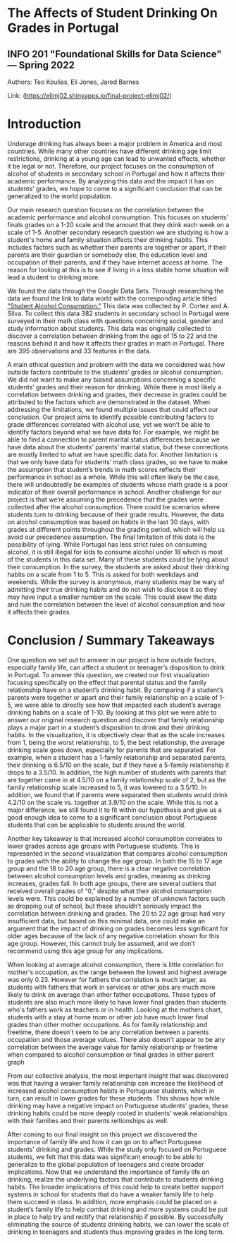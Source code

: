 # The Affects of Student Drinking On Grades in Portugal
## INFO 201 "Foundational Skills for Data Science" — Spring 2022

Authors: Teo Koulias, Eli Jones, Jared Barnes

Link: (https://elimj02.shinyapps.io/final-project-elimj02/)

# Introduction
Underage drinking has always been a major problem in America and most countries. While many other countries have different drinking age limit restrictions, drinking at a young age can lead to unwanted effects, whether it be legal or not. Therefore, our project focuses on the consumption of alcohol of students in secondary school in Portugal and how it affects their academic performance. By analyzing this data and the impact it has on students’ grades, we hope to come to a significant conclusion that can be generalized to the world population.

Our main research question focuses on the correlation between the academic performance and alcohol consumption. This focuses on students’ finals grades on a 1-20 scale and the amount that they drink each week on a scale of 1-5. Another secondary research question we are studying is how a student's home and family situation affects their drinking habits. This includes factors such as whether their parents are together or apart, if their parents are their guardian or somebody else, the education level and occupation of their parents, and if they have internet access at home. The reason for looking at this is to see if living in a less stable home situation will lead a student to drinking more.

We found the data through the Google Data Sets. Through researching the data we found the link to data world with the corresponding article titled ["Student Alcohol Consumption."](https://data.world/data-society/student-alcohol-consumption) This data was collected by P. Cortez and A. Silva. To collect this data 382 students in secondary school in Portugal were surveyed in their math class with questions concerning social, gender and study information about students. This data was originally collected to discover a correlation between drinking from the age of 15 to 22 and the reasons behind it and how it affects their grades in math in Portugal. There are 395 observations and 33 features in the data.

A main ethical question and problem with the data we considered was how outside factors contribute to the students’ grades or alcohol consumption. We did not want to make any biased assumptions concerning a specific students’ grades and their reason for drinking. While there is most likely a correlation between drinking and grades, their decrease in grades could be attributed to the factors which are demonstrated in the dataset. When addressing the limitations, we found multiple issues that could affect our conclusion. Our project aims to identify possible contributing factors to grade differences correlated with alcohol use, yet we won’t be able to identify factors beyond what we have data for. For example, we might be able to find a connection to parent marital status differences because we have data about the students’ parents’ marital status, but these connections are mostly limited to what we have specific data for. Another limitation is that we only have data for students’ math class grades, so we have to make the assumption that student’s trends in math scores reflects their performance in school as a whole. While this will often likely be the case, there will undoubtedly be examples of students whose math grade is a poor indicator of their overall performance in school. Another challenge for our project is that we’re assuming the precedence that the grades were collected after the alcohol consumption. There could be scenarios where students turn to drinking because of their grade results. However, the data on alcohol consumption was based on habits in the last 30 days, with grades at different points throughout the grading period, which will help us avoid our precedence assumption. The final limitation of this data is the possibility of lying. While Portugal has less strict rules on consuming alcohol, it is still illegal for kids to consume alcohol under 18 which is most of the students in this data set. Many of these students could be lying about their consumption. In the survey, the students are asked about their drinking habits on a scale from 1 to 5. This is asked for both weekdays and weekends. While the survey is anonymous, many students may be wary of admitting their true drinking habits and do not wish to disclose it so they may have input a smaller number on the scale. This could skew the data and ruin the correlation between the level of alcohol consumption and how it affects their grades.


# Conclusion / Summary Takeaways
One question we set out to answer in our project is how outside factors, especially family life, can affect a student or teenager’s disposition to drink in Portugal. To answer this question, we created our first visualization focusing specifically on the effect that parental status and the family relationship have on a student’s drinking habit. By comparing if a student’s parents were together or apart and their family relationship on a scale of 1-5, we were able to directly see how that impacted each student’s average drinking habits on a scale of 1-10. By looking at this plot we were able to answer our original research question and discover that family relationship plays a major part in a student’s disposition to drink and their drinking habits. In the visualization, it is objectively clear that as the scale increases from 1, being the worst relationship, to 5, the best relationship, the average drinking scale goes down, especially for parents that are separated. For example, when a student has a 1-family relationship and separated parents, their drinking is 6.5/10 on the scale, but if they have a 5-family relationship it drops to a 3.5/10. In addition, the high number of students with parents that are together came in at 4.5/10 on a family relationship scale of 2, but as the family relationship scale increased to 5, it was lowered to a 3.5/10. In addition, we found that if parents were separated then students would drink 4.2/10 on the scale vs. together at 3.9/10 on the scale. While this is not a major difference, we still found it to fit within our hypothesis and give us a good enough idea to come to a significant conclusion about Portuguese students that can be applicable to students around the world.

Another key takeaway is that increased alcohol consumption correlates to lower grades across age groups with Portuguese students. This is represented in the second visualization that compares alcohol consumption to grades with the ability to change the age group. In both the 15 to 17 age group and the 18 to 20 age group, there is a clear negative correlation between alcohol consumption levels and grades, meaning as drinking increases, grades fall. In both age groups, there are several outliers that received overall grades of “0,” despite what their alcohol consumption levels were. This could be explained by a number of unknown factors such as dropping out of school, but these shouldn’t seriously impact the correlation between drinking and grades. The 20 to 22 age group had very insufficient data, but based on this minimal data, one could make an argument that the impact of drinking on grades becomes less significant for older ages because of the lack of any negative correlation shown for this age group. However, this cannot truly be assumed, and we don’t recommend using this age group for any implications.

When looking at average alcohol consumption, there is little correlation for mother's occupation, as the range between the lowest and highest average was only 0.23. However for fathers the correlation is much larger, as students with fathers that work in services or other jobs are much more likely to drink on average than other father occupations. These types of students are also much more likely to have lower final grades than students who's fathers work as teachers or in health. Looking at the mothers chart, students with a stay at home mom or other job have much lower final grades than other mother occupations. As for family relationship and freetime, there doesn't seem to be any correlation between a parents occupation and those average values. There also doesn't appear to be any correlation between the average value for family relationship or freetime when compared to alcohol consumption or final grades in either parent graph

From our collective analysis, the most important insight that was discovered was that having a weaker family relationship can increase the likelihood of increased alcohol consumption habits in Portuguese students, which in turn, can result in lower grades for these students. This shows how while drinking may have a negative impact on Portuguese students’ grades, these drinking habits could be more deeply rooted in students’ weak relationships with their families and their parents reltionships as well.

After coming to our final insight on this project we discovered the importance of family life and how it can go on to affect Portuguese students’ drinking and grades. While the study only focused on Portuguese students, we felt that this data was significant enough to be able to generalize to the global population of teenagers and create broader implications. Now that we understand the importance of family life on drinking, realize the underlying factors that contribute to students drinking habits. The broader implications of this could help to create better support systems in school for students that do have a weaker family life to help them succeed in class. In addition, more emphasis could be placed on a student’s family life to help combat drinking and more systems could be put in place to help try and rectify that relationship if possible. By successfully eliminating the source of students drinking habits, we can lower the scale of drinking in teenagers and students thus improving grades in the long term.
